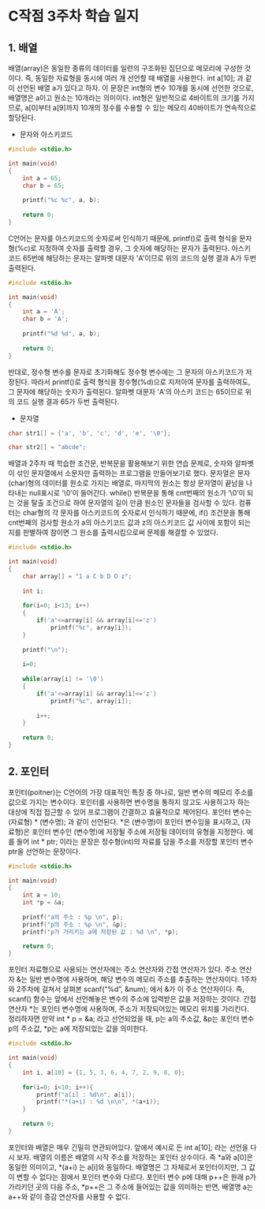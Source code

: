 # C작점 3주차 학습 일지

## 1. 배열

배열(array)은 동일한 종류의 데이터를 일련의 구조화된 집단으로 메모리에 구성한 것이다. 즉, 동일한 자료형을 동시에 여러 개 선언할 때 배열을 사용한다. int a[10]; 과 같이 선언된 배열 a가 있다고 하자. 이 문장은 int형의 변수 10개를 동시에 선언한 것으로, 배열명은 a이고 원소는 10개라는 의미이다. int형은 일반적으로 4바이트의 크기를 가지므로, a[0]부터 a[9]까지 10개의 정수를 수용할 수 있는 메모리 40바이트가 연속적으로 할당된다.


* 문자와 아스키코드

```C
#include <stdio.h>

int main(void)
{
	int a = 65;
	char b = 65;
  
	printf("%c %c", a, b);
	
	return 0;
}
```

C언어는 문자를 아스키코드의 숫자로써 인식하기 때문에, printf()로 출력 형식을 문자형(%c)로 지정하여 숫자를 출력할 경우, 그 숫자에 해당하는 문자가 출력된다. 아스키코드 65번에 해당하는 문자는 알파벳 대문자 'A'이므로 위의 코드의 실행 결과 A가 두번 출력된다.

```C
#include <stdio.h>

int main(void)
{
	int a = 'A';
	char b = 'A';
  
	printf("%d %d", a, b);
	
	return 0;
}
```


반대로, 정수형 변수를 문자로 초기화해도 정수형 변수에는 그 문자의 아스키코드가 저장된다. 따라서 printf()로 출력 형식을 정수형(%d)으로 지저아여 문자를 출력하여도, 그 문자에 해당하는 숫자가 출력된다. 알파벳 대문자 'A'의 아스키 코드는 65이므로 위의 코드 실행 결과 65가 두번 출력된다.

* 문자열

```c
char str1[] = {'a', 'b', 'c', 'd', 'e', '\0'};

char str2[] = "abcde";
```

배열과 2주차 때 학습한 조건문, 반복문을 활용해보기 위한 연습 문제로, 숫자와 알파벳이 섞인 문자열에서 소문자만 출력하는 프로그램을 만들어보기로 했다. 문자열은 문자(char)형의 데이터를 원소로 가지는 배열로, 마지막의 원소는 항상 문자열이 끝남을 나타내는 null표시로 ‘\0’이 들어간다. while() 반복문을 통해 cnt번째의 원소가 ‘\0’이 되는 것을 탈출 조건으로 하여 문자열의 길이 만큼 원소인 문자들을 검사할 수 있다. 컴퓨터는 char형의 각 문자를 아스키코드의 숫자로서 인식하기 때문에, if() 조건문을 통해 cnt번째의 검사할 원소가 a의 아스키코드 값과 z의 아스키코드 값 사이에 포함이 되는지를 판별하여 참이면 그 원소를 출력시킴으로써 문제를 해결할 수 있었다.


```C
#include <stdio.h>

int main(void)
{
	char array[] = "1 a C b D O z";
	
	int i;
	
	for(i=0; i<13; i++)
	{
		if('a'<=array[i] && array[i]<='z')
			printf("%c", array[i]);
	}
	
	printf("\n");
	
	i=0;
	
	while(array[i] != '\0')
	{
		if('a'<=array[i] && array[i]<='z')
			printf("%c", array[i]);
		
		i++;
	}
		
	return 0;
}
```


## 2. 포인터

포인터(poitner)는 C언어의 가장 대표적인 특징 중 하나로, 일반 변수의 메모리 주소를 값으로 가지는 변수이다. 포인터를 사용하면 변수명을 통하지 않고도 사용하고자 하는 대상에 직접 접근할 수 있어 프로그램이 간결하고 효율적으로 제어된다. 포인터 변수는 (자료형) \* (변수명); 과 같이 선언된다. \*은 (변수명)이 포인터 변수임을 표시하고, (자료형)은 포인터 변수인 (변수명)에 저장될 주소에 저장될 데이터의 유형을 지정한다. 예를 들어 int \* ptr; 이라는 문장은 정수형(int)의 자료를 담을 주소를 저장할 포인터 변수 ptr을 선언하는 문장이다. 

```c
#include <stdio.h>

int main(void)
{
	int a = 10;
	int *p = &a;
  
	printf("a의 주소 : %p \n", p);
	printf("p의 주소 : %p \n", &p);
	printf("p가 가리키는 a에 저장된 값 : %d \n", *p);

	return 0;
}
```

포인터 자료형으로 사용되는 연산자에는 주소 연산자와 간접 연산자가 있다. 주소 연산자 &는 일반 변수명에 사용하며, 해당 변수의 메모리 주소를 추출하는 연산자이다. 1주차와 2주차에 걸쳐서 살펴본 scanf(“%d”, &num); 에서 &가 이 주소 연산자이다. 즉, scanf() 함수는 앞에서 선언해놓은 변수의 주소에 입력받은 값을 저장하는 것이다. 간접 연산자 \*는 포인터 변수명에 사용하며, 주소가 저장되어있는 메모리 위치를 가리킨다. 정리하자면 만약 int \* p = &a; 라고 선언되었을 때, p는 a의 주소값, &p는 포인터 변수 p의 주소값, \*p는 a에 저장되있는 값을 의미한다.

```c
#include <stdio.h>

int main(void)
{
	int i, a[10] = {1, 5, 3, 6, 4, 7, 2, 9, 8, 0};
	
	for(i=0; i<10; i++){
		printf("a[i] : %d\n", a[i]);
		printf("*(a+i) : %d \n\n", *(a+i));
	}
	
	return 0;
}
```

포인터와 배열은 매우 긴밀히 연관되어있다. 앞에서 예시로 든 int a[10]; 라는 선언을 다시 보자. 배열의 이름은 배열의 시작 주소를 저장하는 포인터 상수이다. 즉 \*a와 a[0]은 동일한 의미이고, \*(a+i) 는 a[i]와 동일하다. 배열명은 그 자체로서 포인터이지만, 그 값이 변할 수 없다는 점에서 포인터 변수와 다르다. 포인터 변수 p에 대해 p++은 원래 p가 가리키던 곳의 다음 주소, \*p++은 그 주소에 들어있는 값을 의미하는 반면, 배열명 a는 a++와 같이 증감 연산자를 사용할 수 없다.
